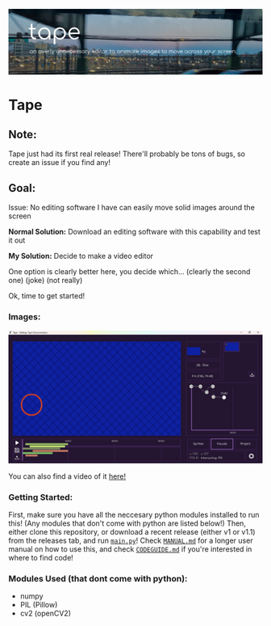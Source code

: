 ![](</tape_banner.png>)

# Tape

## Note:

Tape just had its first real release! There'll probably be tons of bugs, so create an issue if you find any!

## Goal:

Issue: No editing software I have can easily move solid images around the screen

**Normal Solution:** Download an editing software with this capability and test it out

**My Solution:** Decide to make a video editor

One option is clearly better here, you decide which... (clearly the second one) (joke) (not really)

Ok, time to get started!

### Images:

![](</demo.png>)

You can also find a video of it [here!](https://www.youtube.com/watch?v=9hZ3eRs_Sic)

### Getting Started:

First, make sure you have all the neccesary python modules installed to run this! (Any modules that don't come with python are listed below!) Then, either clone this repository, or download a recent release (either v1 or v1.1) from the releases tab, and run [`main.py`](/main.py)! Check [`MANUAL.md`](/MANUAL.md) for a longer user manual on how to use this, and check [`CODEGUIDE.md`](/CODEGUIDE.md) if you're interested in where to find code!

### Modules Used (that dont come with python):
- numpy
- PIL (Pillow)
- cv2 (openCV2)